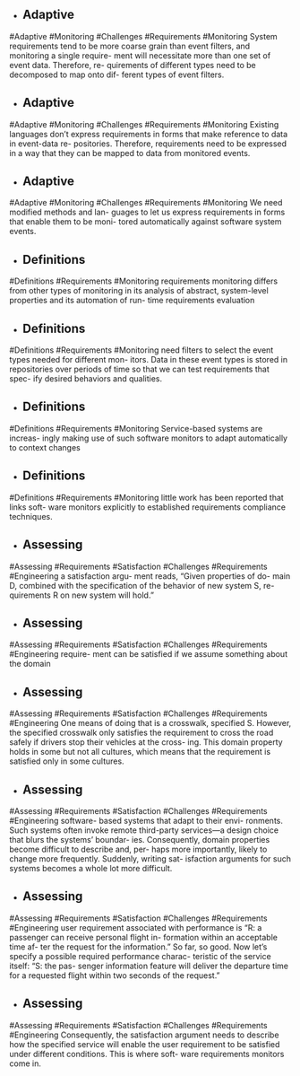 - ## Adaptive
#Adaptive #Monitoring #Challenges #Requirements #Monitoring 
System requirements tend to be  more coarse grain than event filters,  and monitoring a single require- ment will necessitate more than  one set of event data. Therefore, re- quirements of different types need  to be decomposed to map onto dif- ferent types of event filters.

- ## Adaptive
#Adaptive #Monitoring #Challenges #Requirements #Monitoring 
Existing languages don’t express  requirements in forms that make  reference to data in event-data re- positories. Therefore, requirements  need to be expressed in a way that  they can be mapped to data from  monitored events.

- ## Adaptive
#Adaptive #Monitoring #Challenges #Requirements #Monitoring 
We need modified methods and lan- guages to let us express requirements  in forms that enable them to be moni- tored automatically against software  system events.

- ## Definitions
#Definitions #Requirements #Monitoring 
requirements monitoring  differs from other types of monitoring  in its analysis of abstract, system-level  properties and its automation of run- time requirements evaluation

- ## Definitions
#Definitions #Requirements #Monitoring 
need filters to select  the event types needed for different mon- itors. Data in these event types is stored  in repositories over periods of time so  that we can test requirements that spec- ify desired behaviors and qualities.

- ## Definitions
#Definitions #Requirements #Monitoring 
Service-based systems are increas- ingly making use of such software  monitors to adapt automatically to  context changes

- ## Definitions
#Definitions #Requirements #Monitoring 
little  work has been reported that links soft- ware monitors explicitly to established  requirements compliance techniques.

- ## Assessing
#Assessing #Requirements #Satisfaction #Challenges #Requirements #Engineering 
a satisfaction argu- ment reads, “Given properties of do- main D, combined with the specification  of the behavior of new system S, re- quirements R on new system will hold.”

- ## Assessing
#Assessing #Requirements #Satisfaction #Challenges #Requirements #Engineering 
require- ment can be satisfied if we assume  something about the domain

- ## Assessing
#Assessing #Requirements #Satisfaction #Challenges #Requirements #Engineering 
One means of doing that is  a crosswalk, specified S. However, the  specified crosswalk only satisfies the  requirement to cross the road safely if  drivers stop their vehicles at the cross- ing. This domain property holds in  some but not all cultures, which means  that the requirement is satisfied only in  some cultures.

- ## Assessing
#Assessing #Requirements #Satisfaction #Challenges #Requirements #Engineering 
software- based systems that adapt to their envi- ronments. Such systems often invoke  remote third-party services—a design  choice that blurs the systems’ boundar- ies. Consequently, domain properties  become difficult to describe and, per- haps more importantly, likely to change  more frequently. Suddenly, writing sat- isfaction arguments for such systems  becomes a whole lot more difficult.

- ## Assessing
#Assessing #Requirements #Satisfaction #Challenges #Requirements #Engineering 
user requirement  associated with performance is “R: a  passenger can receive personal flight in- formation within an acceptable time af- ter the request for the information.” So far, so good. Now let’s specify a  possible required performance charac- teristic of the service itself: “S: the pas- senger information feature will deliver  the departure time for a requested flight  within two seconds of the request.”

- ## Assessing
#Assessing #Requirements #Satisfaction #Challenges #Requirements #Engineering 
Consequently, the  satisfaction argument needs to describe  how the specified service will enable the  user requirement to be satisfied under  different conditions. This is where soft- ware requirements monitors come in.


